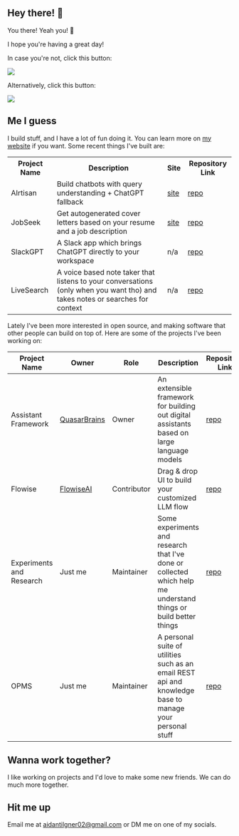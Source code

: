## Hey there! 👋
You there! Yeah you! 👋

I hope you're having a great day!

In case you're not, click this button:

<a href="https://youtu.be/SLEBlJ9DTAI">
  <img src="https://www.aidantilgner.dev/assets/images/github/fun-stuff/happiness-button.svg" />
</a>

Alternatively, click this button:

<a href="https://youtu.be/gmvyEiHE-mw">
  <img src="https://www.aidantilgner.dev/assets/images/github/fun-stuff/happiness-button-alt.svg" />
</a>

## Me I guess
I build stuff, and I have a lot of fun doing it. You can learn more on [my website](https://www.aidantilgner.dev/projects) if you want. Some recent things I've built are:

<table>
  <tr>
    <th>Project Name</th>
    <th>Description</th>
    <th>Site</th>
    <th>Repository Link</th>
  </tr>
  <tr>
    <td>AIrtisan</td>
    <td>Build chatbots with query understanding + ChatGPT fallback</td>
    <td><a href="https://airtisan.app/">site</a></td>
    <td><a href="https://github.com/AidanTilgner/AIrtisan">repo</a></td>
  </tr>
  <tr>
    <td>JobSeek</td>
    <td>Get autogenerated cover letters based on your resume and a job description</td>
    <td><a href="https://jobseek.aidantilgner.dev/">site</a></td>
    <td><a href="https://github.com/AidanTilgner/JobSeek">repo</a></td>
  </tr>
  <tr>
    <td>SlackGPT</td>
    <td>A Slack app which brings ChatGPT directly to your workspace</td>
    <td>n/a</td>
    <td><a href="https://github.com/AidanTilgner/SlackGPT">repo</a></td>
  </tr>
  <tr>
    <td>LiveSearch</td>
    <td>A voice based note taker that listens to your conversations (only when you want tho) and takes notes or searches for context</td>
    <td>n/a</td>
    <td><a href="https://github.com/AidanTilgner/LiveSearch">repo</a></td>
  </tr>
</table>


Lately I've been more interested in open source, and making software that other people can build on top of. Here are some of the projects I've been working on:

<table>
  <thead>
    <tr>
      <th>Project Name</th>
      <th>Owner</th>
      <th>Role</th>
      <th>Description</th>
      <th>Repository Link</th>
    </tr>
  </thead>
  <tbody>
    <tr>
      <td>Assistant Framework</td>
      <td><a href="https://github.com/QuasarBrains">QuasarBrains</a></td>
      <td>Owner</td>
      <td>An extensible framework for building out digital assistants based on large language models</td>
      <td><a href="https://github.com/QuasarBrains/Assistant">repo</a></td>
    </tr>
    <tr>
      <td>Flowise</td>
      <td><a href="https://github.com/FlowiseAI">FlowiseAI</a></td>
      <td>Contributor</td>
      <td>Drag &amp; drop UI to build your customized LLM flow</td>
      <td><a href="https://github.com/FlowiseAI/Flowise">repo</a></td>
    </tr>
    <tr>
      <td>Experiments and Research</td>
      <td>Just me</td>
      <td>Maintainer</td>
      <td>Some experiments and research that I've done or collected which help me understand things or build better things</td>
      <td><a href="https://github.com/AidanTilgner/Experiments-and-Research">repo</a></td>
    </tr>
    <tr>
      <td>OPMS</td>
      <td>Just me</td>
      <td>Maintainer</td>
      <td>A personal suite of utilities such as an email REST api and knowledge base to manage your personal stuff</td>
      <td><a href="https://github.com/AidanTilgner/Onyx-Personal-Management-Dashboard">repo</a></td>
    </tr>
  </tbody>
</table>

## Wanna work together?
I like working on projects and I'd love to make some new friends. We can do much more together.

## Hit me up
Email me at [aidantilgner02@gmail.com](mailto:aidantilgner02@gmail.com) or DM me on one of my socials.
